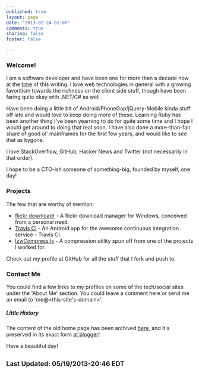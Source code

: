 ```yaml
---
published: true
layout: page
date: "2013-02-24 01:00"
comments: true
sharing: false
footer: false

---
```


### Welcome!

I am a software developer and have been one for more than a decade now at the <a href="#" title="2013-02-24 01:00" onclick="return false;">time</a> of this writing. I love web technologies in general with a growing favoritism towards the richness on the client side stuff, though have been faring quite okay with .NET/C# as well.

Have been doing a little bit of Android/PhoneGap/jQuery-Mobile kinda stuff off late and would love to keep doing more of these. Learning Ruby has been another thing I've been yearning to do for quite some time and I hope I would get around to doing that real soon. I have also done a more-than-fair share of good ol' mainframes for the first few years, and would like to see that as bygone.

I love StackOverflow, GitHub, Hacker News and Twitter (not necessarily in that order).

I hope to be a CTO-ish someone of something-big, founded by myself, one day!

### Projects

The few that are worthy of mention:

 - [flickr downloadr](http://flickrdownloadr.com) - A flickr download manager for Windows, conceived from a personal need.
 - [Travis CI](http://floydpink.github.com/Travis-CI/) - An Android app for the awesome continuous integration service - Travis CI.
 - [lzwCompress.js](http://floydpink.github.com/lzwCompress.js/) - A compression utility spun off from one of the projects I worked for.

Check out my profile at GitHub for all the stuff that I fork and push to.

### Contact Me

You could find a few links to my profiles on some of the tech/social sites under the 'About Me' section. You could leave a comment here or send me an email to 'me@<this-site's-domain>'.

##### Little History

The content of the old home page has been archived [here](/bloggerhome), and it's preserved in its exact form [at blogger](http://harimenonhome.blogspot.com)!

Have a beautiful day!

<small>Last Updated: 05/19/2013-20:46 EDT</small>
---------------------
